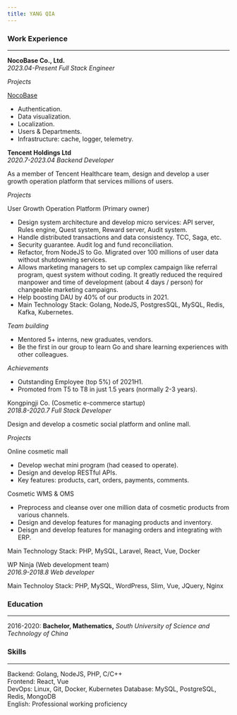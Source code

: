 ```yaml
---
title: YANG QIA
---
```


### Work Experience

---

**NocoBase Co., Ltd.**  
_2023.04-Present_ _Full Stack Engineer_

_Projects_

<a href="https://nocobase.com" target="_blank">NocoBase</a>

- Authentication.
- Data visualization.
- Localization.
- Users & Departments.
- Infrastructure: cache, logger, telemetry.

**Tencent Holdings Ltd**  
_2020.7-2023.04_ _Backend Developer_

As a member of Tencent Healthcare team, design and develop a user growth operation platform that services millions of users.

_Projects_

User Growth Operation Platform (Primary owner)

- Design system architecture and develop micro services: API server, Rules engine, Quest system, Reward server, Audit system.
- Handle distributed transactions and data consistency. TCC, Saga, etc.
- Security guarantee. Audit log and fund reconciliation.
- Refactor, from NodeJS to Go. Migrated over 100 millions of user data without shutdowning services.
- Allows marketing managers to set up complex campaign like referral program, quest system without coding. It greatly reduced the required manpower and time of development (about 4 days / person) for changeable marketing campaigns.
- Help boosting DAU by 40% of our products in 2021.
- Main Technology Stack: Golang, NodeJS, PostgresSQL, MySQL, Redis, Kafka, Kubernetes.

_Team building_

- Mentored 5+ interns, new graduates, vendors.
- Be the first in our group to learn Go and share learning experiences with other colleagues.

_Achievements_

- Outstanding Employee (top 5%) of 2021H1.
- Promoted from T5 to T8 in just 1.5 years (normally 2-3 years).

Kongpingji Co. (Cosmetic e-commerce startup)  
_2018.8-2020.7_ _Full Stack Developer_

Design and develop a cosmetic social platform and online mall.

_Projects_

Online cosmetic mall

- Develop wechat mini program (had ceased to operate).
- Design and develop RESTful APIs.
- Key features: products, cart, orders, payments, comments.

Cosmetic WMS & OMS

- Preprocess and cleanse over one million data of cosmetic products from various channels.
- Design and develop features for managing products and inventory.
- Deisgn and develop features for managing orders and integrating with ERP.

Main Technology Stack: PHP, MySQL, Laravel, React, Vue, Docker

WP Ninja (Web development team)  
_2016.9-2018.8_ _Web developer_

Main Technoloy Stack: PHP, MySQL, WordPress, Slim, Vue, JQuery, Nginx

### Education

---

2016-2020: **Bachelor, Mathematics,** _South University of Science and Technology of China_

### Skills

---

Backend: Golang, NodeJS, PHP, C/C++  
Frontend: React, Vue  
DevOps: Linux, Git, Docker, Kubernetes
Database: MySQL, PostgreSQL, Redis, MongoDB  
English: Professional working proficiency
